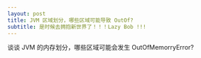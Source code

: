 ```yaml
---
layout: post
title: JVM 区域划分，哪些区域可能导致 OutOf?
subtitle: 是时候去拥抱新世界了！！！Lazy Bob !!!
---
```

谈谈 JVM 的内存划分，哪些区域可能会发生 OutOfMemorryError?